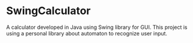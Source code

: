 # SwingCalculator

A calculator developed in Java using Swing library for GUI. This project is using a personal library about automaton to recognize user input.
